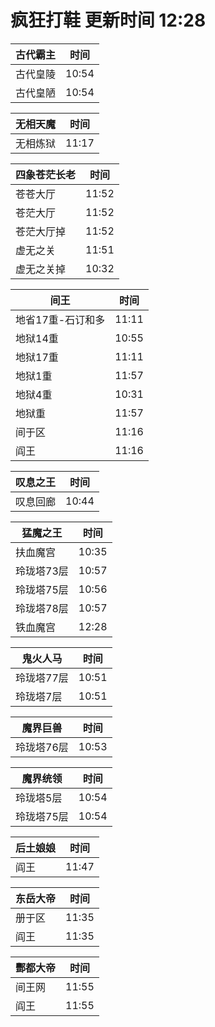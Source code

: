 # 疯狂打鞋 更新时间 12:28

| 古代霸主   | 时间    |
|--------|-------|
| 古代皇陵 | 10:54 |
| 古代皇陋 | 10:54 |

| 无相天魔   | 时间    |
|--------|-------|
| 无相炼狱 | 11:17 |

| 四象苍茫长老   | 时间    |
|--------|-------|
| 苍苍大厅 | 11:52 |
| 苍茫大厅 | 11:52 |
| 苍茫大厅掉 | 11:52 |
| 虚无之关 | 11:51 |
| 虚无之关掉 | 10:32 |

| 间王   | 时间    |
|--------|-------|
| 地省17重-石订和多 | 11:11 |
| 地狱14重 | 10:55 |
| 地狱17重 | 11:11 |
| 地狱1重 | 11:57 |
| 地狱4重 | 10:31 |
| 地狱重 | 11:57 |
| 间于区 | 11:16 |
| 阎王 | 11:16 |

| 叹息之王   | 时间    |
|--------|-------|
| 叹息回廊 | 10:44 |

| 猛魔之王   | 时间    |
|--------|-------|
| 扶血魔宫 | 10:35 |
| 玲珑塔73层 | 10:57 |
| 玲珑塔75层 | 10:56 |
| 玲珑塔78层 | 10:57 |
| 铁血魔宫 | 12:28 |

| 鬼火人马   | 时间    |
|--------|-------|
| 玲珑塔77层 | 10:51 |
| 玲珑塔7层 | 10:51 |

| 魔界巨兽   | 时间    |
|--------|-------|
| 玲珑塔76层 | 10:53 |

| 魔界统领   | 时间    |
|--------|-------|
| 玲珑塔5层 | 10:54 |
| 玲珑塔75层 | 10:54 |

| 后土娘娘   | 时间    |
|--------|-------|
| 阎王 | 11:47 |

| 东岳大帝   | 时间    |
|--------|-------|
| 册于区 | 11:35 |
| 阎王 | 11:35 |

| 酆都大帝   | 时间    |
|--------|-------|
| 间王网 | 11:55 |
| 阎王 | 11:55 |